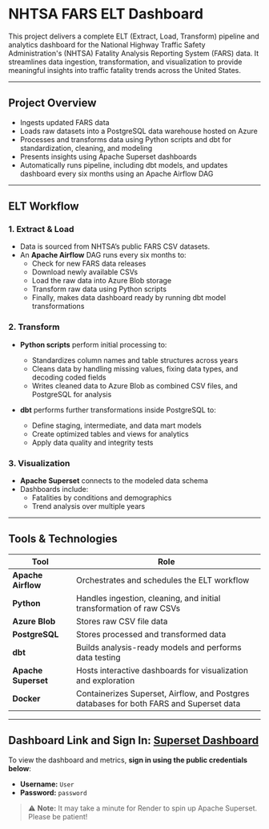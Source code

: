 # NHTSA FARS ELT Dashboard

This project delivers a complete ELT (Extract, Load, Transform) pipeline and analytics dashboard for the National Highway Traffic Safety Administration's (NHTSA) Fatality Analysis Reporting System (FARS) data. It streamlines data ingestion, transformation, and visualization to provide meaningful insights into traffic fatality trends across the United States.

---

## Project Overview

- Ingests updated FARS data
- Loads raw datasets into a PostgreSQL data warehouse hosted on Azure
- Processes and transforms data using Python scripts and dbt for standardization, cleaning, and modeling
- Presents insights using Apache Superset dashboards
- Automatically runs pipeline, including dbt models, and updates dashboard every six months using an Apache Airflow DAG

---

## ELT Workflow

### 1. **Extract & Load**

- Data is sourced from NHTSA’s public FARS CSV datasets.
- An **Apache Airflow** DAG runs every six months to:
  - Check for new FARS data releases
  - Download newly available CSVs
  - Load the raw data into Azure Blob storage
  - Transform raw data using Python scripts
  - Finally, makes data dashboard ready by running dbt model transformations

### 2. **Transform**

- **Python scripts** perform initial processing to:

  - Standardizes column names and table structures across years
  - Cleans data by handling missing values, fixing data types, and decoding coded fields
  - Writes cleaned data to Azure Blob as combined CSV files, and PostgreSQL for analysis

- **dbt** performs further transformations inside PostgreSQL to:
  - Define staging, intermediate, and data mart models
  - Create optimized tables and views for analytics
  - Apply data quality and integrity tests

### 3. **Visualization**

- **Apache Superset** connects to the modeled data schema
- Dashboards include:
  - Fatalities by conditions and demographics
  - Trend analysis over multiple years

---

## Tools & Technologies

| Tool                | Role                                                                                    |
| ------------------- | --------------------------------------------------------------------------------------- |
| **Apache Airflow**  | Orchestrates and schedules the ELT workflow                                             |
| **Python**          | Handles ingestion, cleaning, and initial transformation of raw CSVs                     |
| **Azure Blob**      | Stores raw CSV file data                                                                |
| **PostgreSQL**      | Stores processed and transformed data                                                   |
| **dbt**             | Builds analysis-ready models and performs data testing                                  |
| **Apache Superset** | Hosts interactive dashboards for visualization and exploration                          |
| **Docker**          | Containerizes Superset, Airflow, and Postgres databases for both FARS and Superset data |

---

## Dashboard Link and Sign In: [Superset Dashboard](https://nhtsa-fars-elt-dashboard.onrender.com/superset/dashboard/p/QaKezOZEDkd/)

To view the dashboard and metrics, **sign in using the public credentials below**:

- **Username:** `User`
- **Password:** `password`

> ⚠️ **Note:** It may take a minute for Render to spin up Apache Superset. Please be patient!
